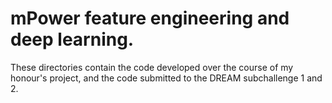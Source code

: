 # mPower feature engineering and deep learning.

These directories contain the code developed over the course of my honour's project, and the code submitted to the DREAM subchallenge 1 and 2.
